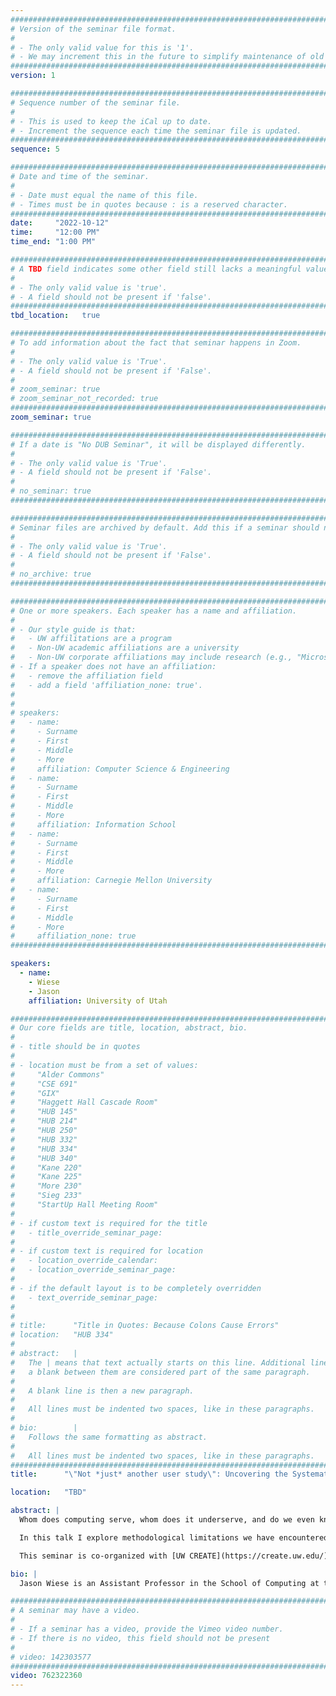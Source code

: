 ```yaml
---
################################################################################
# Version of the seminar file format.
#
# - The only valid value for this is '1'.
# - We may increment this in the future to simplify maintenance of old seminars.
################################################################################
version: 1

################################################################################
# Sequence number of the seminar file.
#
# - This is used to keep the iCal up to date.
# - Increment the sequence each time the seminar file is updated.
################################################################################
sequence: 5

################################################################################
# Date and time of the seminar.
#
# - Date must equal the name of this file.
# - Times must be in quotes because : is a reserved character.
################################################################################
date:     "2022-10-12"
time:     "12:00 PM"
time_end: "1:00 PM"

################################################################################
# A TBD field indicates some other field still lacks a meaningful value.
#
# - The only valid value is 'true'.
# - A field should not be present if 'false'.
################################################################################
tbd_location:   true

################################################################################
# To add information about the fact that seminar happens in Zoom.
#
# - The only valid value is 'True'.
# - A field should not be present if 'False'.
#
# zoom_seminar: true
# zoom_seminar_not_recorded: true
################################################################################
zoom_seminar: true 

################################################################################
# If a date is "No DUB Seminar", it will be displayed differently.
#
# - The only valid value is 'True'.
# - A field should not be present if 'False'.
#
# no_seminar: true
################################################################################

################################################################################
# Seminar files are archived by default. Add this if a seminar should not be.
#
# - The only valid value is 'True'.
# - A field should not be present if 'False'.
#
# no_archive: true
################################################################################

################################################################################
# One or more speakers. Each speaker has a name and affiliation.
#
# - Our style guide is that:
#   - UW affilitations are a program
#   - Non-UW academic affiliations are a university
#   - Non-UW corporate affiliations may include research (e.g., "Microsoft Research")
# - If a speaker does not have an affiliation:
#   - remove the affiliation field
#   - add a field 'affiliation_none: true'.
#
#
# speakers:
#   - name: 
#     - Surname
#     - First
#     - Middle
#     - More
#     affiliation: Computer Science & Engineering 
#   - name: 
#     - Surname
#     - First
#     - Middle
#     - More
#     affiliation: Information School 
#   - name: 
#     - Surname
#     - First
#     - Middle
#     - More
#     affiliation: Carnegie Mellon University 
#   - name:
#     - Surname
#     - First
#     - Middle
#     - More
#     affiliation_none: true
################################################################################

speakers:
  - name: 
    - Wiese
    - Jason
    affiliation: University of Utah 

################################################################################
# Our core fields are title, location, abstract, bio.
#
# - title should be in quotes
#
# - location must be from a set of values:
#     "Alder Commons"
#     "CSE 691"
#     "GIX"
#     "Haggett Hall Cascade Room"
#     "HUB 145"
#     "HUB 214"
#     "HUB 250"
#     "HUB 332"
#     "HUB 334"
#     "HUB 340"
#     "Kane 220"
#     "Kane 225"
#     "More 230"
#     "Sieg 233"
#     "StartUp Hall Meeting Room"
#
# - if custom text is required for the title
#   - title_override_seminar_page:
#
# - if custom text is required for location
#   - location_override_calendar:
#   - location_override_seminar_page:
#
# - if the default layout is to be completely overridden
#   - text_override_seminar_page:
#
#
# title:      "Title in Quotes: Because Colons Cause Errors"
# location:   "HUB 334"
#
# abstract:   |
#   The | means that text actually starts on this line. Additional lines without
#   a blank between them are considered part of the same paragraph.
#
#   A blank line is then a new paragraph.
#
#   All lines must be indented two spaces, like in these paragraphs.
#
# bio:        |
#   Follows the same formatting as abstract.
#
#   All lines must be indented two spaces, like in these paragraphs.
################################################################################
title:      "\"Not *just* another user study\": Uncovering the Systematic Shortcomings of Familiar Research Methods"

location:   "TBD"

abstract: |
  Whom does computing serve, whom does it underserve, and do we even know whom we’re missing? Human-computer interaction has matured as a research community over the last two decades with a goal of understanding the effects of technology on people; through that maturity, the research methods we use in the field have mostly stabilized around a familiar and reliable set of qualitative and quantitative methods that help us to take a broad human-centered perspective. But these methods also have limits for what they can tell us about how people might engage with technology, and if we as a field fail to inspect those limits we run the risk of systematically ignoring the needs of end users.

  In this talk I explore methodological limitations we have encountered in my research group’s recent projects, including work with individuals who have had a spinal cord injury and a project examining air quality data with parents of asthmatic children. In both cases, there were relatively obvious considerations we needed to make to accommodate research with these participants. However, there was something more subtle lurking underneath: in both cases there were also deeper methodological challenges that would have led to an incomplete picture of those user populations. I argue that researchers and practitioners in human-computer interaction, and more broadly across computing, have a responsibility to interrogate ourselves; to ask in earnest "How do our methods fall short, and whom do we harm in those shortcomings?"

  This seminar is co-organized with [UW CREATE](https://create.uw.edu/).

bio: |
  Jason Wiese is an Assistant Professor in the School of Computing at the University of Utah where he leads the Personal Data and Empowerment Lab (PeDEL). His research takes a user-centric perspective of personal data, everyday computing experiences, and end-user empowerment. His work spans personal informatics, accessibility, privacy, user-centered design, and real-world deployments. Dr. Wiese’s research excellence has been recognized by paper awards at DIS, CHI, and EICS, and through individual awards, including: an NSF CAREER award in 2022, recognition as a Yahoo Fellow in 2014, the Stu Card Fellowship in 2012, and the Yahoo! Key Scientific Challenges Award in 2011. He publishes work in top Computer Science and HCI venues including CHI, DIS, CSCW, and IMWUT. He received his Ph.D. in Human-Computer Interaction from Carnegie Mellon University in 2015.

################################################################################
# A seminar may have a video.
#
# - If a seminar has a video, provide the Vimeo video number.
# - If there is no video, this field should not be present
#
# video: 142303577
################################################################################
video: 762322360
---
```

